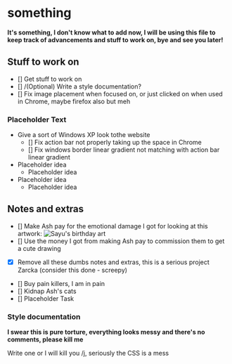 # something

**It's something, I don't know what to add now, I will be using this file to keep track of advancements and stuff to work on, bye and see you later!**

## Stuff to work on

- [] Get stuff to work on
- [] /(Optional) Write a style documentation?
- [] Fix image placement when focused on, or just clicked on when used in Chrome, maybe firefox also but meh

### Placeholder Text
- Give a sort of Windows XP look tothe website
  - [] Fix action bar not properly taking up the space in Chrome
  - [] Fix windows border linear gradient not matching with action bar linear gradient
- Placeholder idea
  - Placeholder idea
- Placeholder idea
  - Placeholder idea

## Notes and extras

- [] Make Ash pay for the emotional damage I got for looking at this artwork: 
![Sayu's birthday art](https://cdn.discordapp.com/attachments/933943929643098142/1033480376989003876/Untitled2192_20221011124806.png)
- [] Use the money I got from making Ash pay to commission them to get a cute drawing
- [x] Remove all these dumbs notes and extras, this is a serious project Zarcka (consider this done - screepy)
- [] Buy pain killers, I am in pain
- [] Kidnap Ash's cats
- [] Placeholder Task

### Style documentation

**I swear this is pure torture, everything looks messy and there's no comments, please kill me**

Write one or I will kill you /j, seriously the CSS is a mess